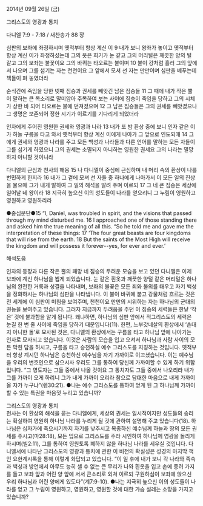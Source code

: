 2014년 09월 26일 (금)

그리스도의 영광과 통치



다니엘 7:9 - 7:18 / 새찬송가 88 장


심판의 보좌에 좌정하시며 옛적부터 항상 계신 이 
9 내가 보니 왕좌가 놓이고 옛적부터 항상 계신 이가 좌정하셨는데 그의 옷은 희기가 눈 같고 그의 머리털은 깨끗한 양의 털 같고 그의 보좌는 불꽃이요 그의 바퀴는 타오르는 불이며 10 불이 강처럼 흘러 그의 앞에서 나오며 그를 섬기는 자는 천천이요 그 앞에서 모셔 선 자는 만만이며 심판을 베푸는데 책들이 펴 놓였더라

순식간에 죽임을 당한 넷째 짐승과 권세를 빼앗긴 남은 짐승들
11 그 때에 내가 작은 뿔이 말하는 큰 목소리로 말미암아 주목하여 보는 사이에 짐승이 죽임을 당하고 그의 시체가 상한 바 되어 타오르는 불에 던져졌으며 12 그 남은 짐승들은 그의 권세를 빼앗겼으나 그 생명은 보존되어 정한 시기가 이르기를 기다리게 되었더라

인자에게 주어진 영원한 권세와 영광과 나라
13 내가 또 밤 환상 중에 보니 인자 같은 이가 하늘 구름을 타고 와서 옛적부터 항상 계신 이에게 나아가 그 앞으로 인도되매 14 그에게 권세와 영광과 나라를 주고 모든 백성과 나라들과 다른 언어를 말하는 모든 자들이 그를 섬기게 하였으니 그의 권세는 소멸되지 아니하는 영원한 권세요 그의 나라는 멸망하지 아니할 것이니라

다니엘의 근심과 천사의 해몽
15 나 다니엘이 중심에 근심하며 내 머리 속의 환상이 나를 번민하게 한지라 16 내가 그 곁에 모셔 선 자들 중 하나에게 나아가서 이 모든 일의 진상을 물으매 그가 내게 말하여 그 일의 해석을 알려 주며 이르되 17 그 네 큰 짐승은 세상에 일어날 네 왕이라 18 지극히 높으신 이의 성도들이 나라를 얻으리니 그 누림이 영원하고 영원하고 영원하리라



●중심문단●15 “I, Daniel, was troubled in spirit, and the visions that passed through my mind disturbed me. 16 I approached one of those standing there and asked him the true meaning of all this. “So he told me and gave me the interpretation of these things: 17 ‘The four great beasts are four kingdoms that will rise from the earth. 18 But the saints of the Most High will receive the kingdom and will possess it forever--yes, for ever and ever.’

해석도움





인자의 등장과 다른 작은 뿔의 패망
네 짐승의 두려운 모습을 보고 있던 다니엘은 이제 보좌에 계신 하나님을 뵙게 되었습니다. 눈 같은 흰옷과 깨끗한 양털 같은 머리털은 하나님의 완전한 거룩과 성결을 나타내며, 보좌의 불꽃은 모든 죄와 불의를 태우고 자기 백성을 정화하시는 하나님의 심판을 나타냅니다. 이 불이 바퀴에 붙고 강물처럼 흐르는 것은 전 세계에 이 심판이 미침을 보여주며, 천천이요 만만의 시위하는 자는 하나님의 군대의 권능을 보여주고 있습니다. 그러자 지금까지 두려움을 주던 이 짐승의 세력들은 한낱 ‘작은’ 것에 불과함을 알게 됩니다. 왜냐하면, 하나님의 심판 앞에서 적그리스도의 세력은 눈길 한 번 줄 사이에 죽임을 당하기 때문입니다(11). 한편, 느부갓네살의 환상에서 ‘손대지 아니한 돌’로 묘사된 것은, 다니엘의 환상에서는 구름을 타고 하나님 앞에 나아가는 인자로 묘사되고 있습니다. 이것은 사람의 모습을 입고 오셔서 하나님과 사람 사이의 모든 막힌 담을 허시고, 구름을 타고 승천하실 예수 그리스도를 지칭하는 것입니다. 옛적부터 항상 계시던 하나님은 승천하신 예수님을 자기 가까이로 이끄셨습니다. 이는 예수님을 우리의 변호인으로 삼으시사 우리도 그를 통하여 당신께 가까이할 수 있게 하기 위함입니다. “그 영도자는 그들 중에서 나올 것이요 그 통치자도 그들 중에서 나오리라 내가 그를 가까이 오게 하리니 그가 내게 가까이 오리라 참으로 담대한 마음으로 내게 가까이 올 자가 누구냐”(렘30:21). 
●나는 예수 그리스도를 통하여 얻게 된 그 하나님께 가까이할 수 있는 특권을 마음껏 누리고 있습니까?

그리스도의 영광과 통치  
천사는 이 환상의 해석을 묻는 다니엘에게, 세상의 권세는 일시적이지만 성도들의 승리는 확실하여 영원히 하나님 나라를 누리게 될 것에 관하여 설명해 주고 있습니다(18). 하나님은 십자가에 죽으시기까지 자기를 낮추시고 복종하신 예수님께 하늘과 땅의 모든 권세를 주시고(마28:18), 모든 입으로 그리스도를 주라 시인하여 하나님께 영광을 돌리게 하시며(빌2:11), 그를 통하여 영원토록 폐하지 않을 하나님 나라를 세우실 것입니다. 다니엘서에 나타난 그리스도의 영광과 통치에 관한 이 비전의 확실성은 성경의 마지막 책인 요한계시록을 통해 이렇게 화답되고 있습니다. “이 일 후에 내가 보니 각 나라와 족속과 백성과 방언에서 아무도 능히 셀 수 없는 큰 무리가 나와 흰옷을 입고 손에 종려 가지를 들고 보좌 앞과 어린 양 앞에 서서 큰소리로 외쳐 이르되 구원하심이 보좌에 앉으신 우리 하나님과 어린 양에게 있도다”(계7:9-10).
●나는 지극히 높으신 이의 성도들이 나라를 얻고 그 누림이 영원하고, 영원하고, 영원할 것에 대한 가슴 설레는 소망을 가지고 있습니까?